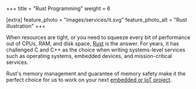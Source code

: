 +++
title = "Rust Programming"
weight = 6

[extra]
feature_photo = "images/services/it.svg"
feature_photo_alt = "Rust illustration"
+++

When resources are tight, or you need to squeeze every bit of performance out of CPUs, RAM, and disk space, [Rust](https://rust-lang.org "Rust language website") is the answer. For years, it has challenged C and C++ as the choice when writing systems-level services such as operating systems, embedded devices, and mission-critical services. 

Rust's memory management and guarantee of memory safety make it the perfect choice for us to work on your next [embedded or IoT project][1].

[1]: /services/iot-development
